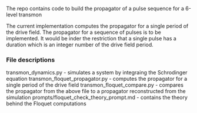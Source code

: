 The repo contains code to build the propagator of a pulse sequence for a 6-level transmon

The current implementation computes the propagator for a single period of the drive field.
The propagator for a sequence of pulses is to be implemented. It would be inder the restriction that a single pulse has a duration which is an integer number of the drive field period.


### File descriptions

transmon_dynamics.py - simulates a system by integraing the Schrodinger equation
transmon_floquet_propagator.py - computes the propagator for a single period of the drive field
transmon_floquet_compare.py - compares the propagator from the above file to a propagator reconstructed from the simulation
prompts/floquet_check_theory_prompt.md - contains the theory behind the Floquet computations